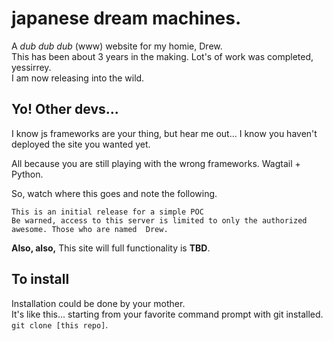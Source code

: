 # japanese dream machines.

A _dub dub dub_ (www) website for my homie, Drew.  
This has been about 3 years in the making. Lot's of work was completed, yessirrey.  
I am now releasing into the wild.
  
## Yo! Other devs...  
I know js frameworks are your thing, but hear me out... I know you haven't deployed the site you wanted yet.  
  
  All because you are still playing with the wrong frameworks. Wagtail + Python.

So, watch where this goes and note the following.  

```
This is an initial release for a simple POC  
Be warned, access to this server is limited to only the authorized awesome. Those who are named  Drew.
```

**Also, also,** This site will full functionality is **TBD**.  

## To install  

Installation could be done by your mother.  
It's like this... starting from your favorite command prompt with git installed.  
`git clone [this repo]`. 
